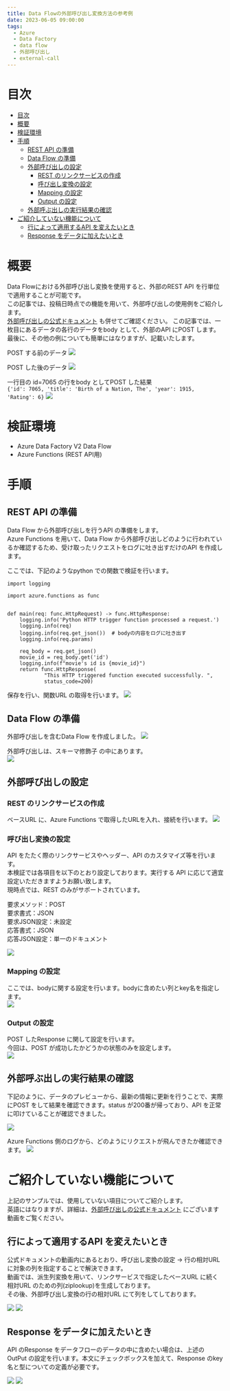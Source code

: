 ```yaml
---
title: Data Flowの外部呼び出し変換方法の参考例
date: 2023-06-05 09:00:00
tags:
  - Azure
  - Data Factory
  - data flow
  - 外部呼び出し
  - external-call
---
```



# 目次
- [目次](#目次)
- [概要](#概要)
- [検証環境](#検証環境)
- [手順](#手順)
  - [REST API の準備](#rest-api-の準備)
  - [Data Flow の準備](#data-flow-の準備)
  - [外部呼び出しの設定](#外部呼び出しの設定)
    - [REST のリンクサービスの作成](#rest-のリンクサービスの作成)
    - [呼び出し変換の設定](#呼び出し変換の設定)
    - [Mapping の設定](#mapping-の設定)
    - [Output の設定](#output-の設定)
  - [外部呼ぶ出しの実行結果の確認](#外部呼ぶ出しの実行結果の確認)
- [ご紹介していない機能について](#ご紹介していない機能について)
  - [行によって適用するAPI を変えたいとき](#行によって適用するapi-を変えたいとき)
  - [Response をデータに加えたいとき](#response-をデータに加えたいとき)


# 概要

Data Flowにおける外部呼び出し変換を使用すると、外部のREST API を行単位で適用することが可能です。  
この記事では、投稿日時点での機能を用いて、外部呼び出しの使用例をご紹介します。  
[外部呼び出しの公式ドキュメント](https://learn.microsoft.com/ja-jp/azure/data-factory/data-flow-external-call) も併せてご確認ください。
この記事では、一枚目にあるデータの各行のデータをbody として、外部のAPI にPOST します。最後に、その他の例についても簡単にはなりますが、記載いたします。

POST する前のデータ
![](./how-to-data-flow-external-call/dataflow-about-1.png)    

POST した後のデータ
![](./how-to-data-flow-external-call/dataflow-about-2.png)

一行目の id=7065 の行をbody としてPOST した結果  
`{'id': 7065, 'title': 'Birth of a Nation, The', 'year': 1915, 'Rating': 6}`
![](./how-to-data-flow-external-call/dataflow-about-3.png)

# 検証環境
- Azure Data Factory V2 Data Flow
- Azure Functions (REST API用)
  
# 手順
## REST API の準備
Data Flow から外部呼び出しを行うAPI の準備をします。  
Azure Functions を用いて、Data Flow から外部呼び出しどのように行われているか確認するため、受け取ったリクエストをログに吐き出すだけのAPI を作成します。  

ここでは、下記のようなpython での関数で検証を行います。
```
import logging

import azure.functions as func


def main(req: func.HttpRequest) -> func.HttpResponse:
    logging.info('Python HTTP trigger function processed a request.')
    logging.info(req)
    logging.info(req.get_json())  # bodyの内容をログに吐き出す
    logging.info(req.params)
    
    req_body = req.get_json()
    movie_id = req_body.get('id')
    logging.info(f"movie's id is {movie_id}")
    return func.HttpResponse(
            "This HTTP triggered function executed successfully. ",
            status_code=200)
```

保存を行い、関数URL の取得を行います。
![](./how-to-data-flow-external-call/azurefunctions-1.png)  

## Data Flow の準備

外部呼び出しを含むData Flow を作成しました。
![](./how-to-data-flow-external-call/dataflow-1.png)  

外部呼び出しは、スキーマ修飾子 の中にあります。  
![](./how-to-data-flow-external-call/dataflow-2.png)  


## 外部呼び出しの設定

### REST のリンクサービスの作成
  

ベースURL に、Azure Functions で取得したURLを入れ、接続を行います。
![](./how-to-data-flow-external-call/dataflow-3.png)  


### 呼び出し変換の設定

API をたたく際のリンクサービスやヘッダー、API のカスタマイズ等を行います。  
本検証では各項目を以下のとおり設定しております。実行する API に応じて適宜設定いただきますようお願い致します。  
現時点では、REST のみがサポートされています。

要求メソッド：POST  
要求書式：JSON  
要求JSON設定：未設定  
応答書式：JSON  
応答JSON設定：単一のドキュメント

![](./how-to-data-flow-external-call/dataflow-4.png)  

### Mapping の設定
ここでは、bodyに関する設定を行います。bodyに含めたい列とkey名を指定します。  
![](./how-to-data-flow-external-call/dataflow-5.png)  

### Output の設定
POST したResponse に関して設定を行います。  
今回は、POST が成功したかどうかの状態のみを設定します。  
![](./how-to-data-flow-external-call/dataflow-6.png)  

## 外部呼ぶ出しの実行結果の確認

下記のように、データのプレビューから、最新の情報に更新を行うことで、実際にPOST をして結果を確認できます。status が200番が帰っており、API を正常に叩けていることが確認できました。  

![](./how-to-data-flow-external-call/dataflow-result-1.png) 

Azure Functions 側のログから、どのようにリクエストが飛んできたか確認できます。
![](./how-to-data-flow-external-call/dataflow-about-3.png)

# ご紹介していない機能について
上記のサンプルでは、使用していない項目についてご紹介します。  
英語にはなりますが、詳細は、[外部呼び出しの公式ドキュメント](https://learn.microsoft.com/ja-jp/azure/data-factory/data-flow-external-call) にございます動画をご覧ください。

## 行によって適用するAPI を変えたいとき
公式ドキュメントの動画内にあるとおり、呼び出し変換の設定 -> 行の相対URL に対象の列を指定することで解決できます。  
動画では、派生列変換を用いて、リンクサービスで指定したベースURL に続く相対URL のための列(ziplookup)を生成しております。  
その後、外部呼び出し変換の行の相対URL にて列をしてしております。

![](./how-to-data-flow-external-call/dataflow-tips-1.png) 
![](./how-to-data-flow-external-call/dataflow-tips-2.png) 

## Response をデータに加えたいとき
API のResponse をデータフローのデータの中に含めたい場合は、上述のOutPut の設定を行います。本文にチェックボックスを加えて、Response のkey名と型についての定義が必要です。

![](./how-to-data-flow-external-call/dataflow-tips-3.png) 
![](./how-to-data-flow-external-call/dataflow-tips-4.png) 
